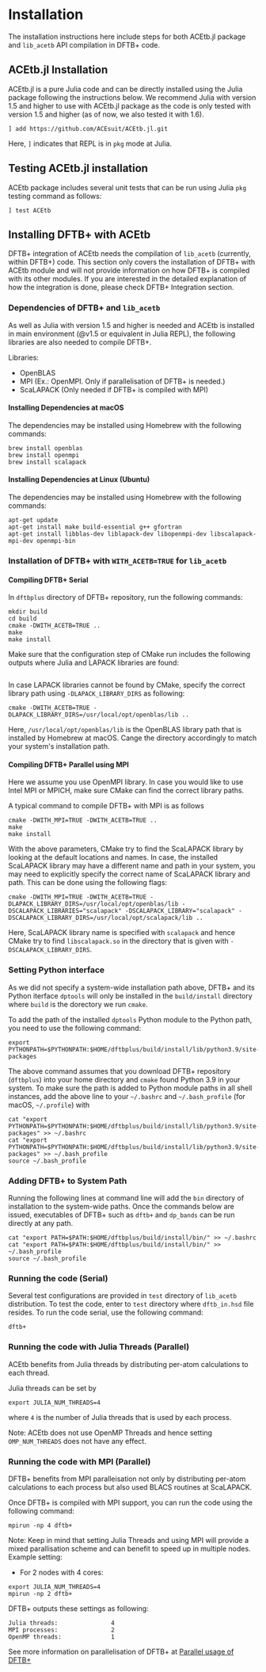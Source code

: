 
# Installation

The installation instructions here include steps for both ACEtb.jl package and `lib_acetb` API compilation in DFTB+ code.

## ACEtb.jl Installation 

ACEtb.jl is a pure Julia code and can be directly installed using the Julia package following the instructions below.
We recommend Julia with version 1.5 and higher to use with ACEtb.jl package as the code is only tested with version 1.5 and higher (as of now, we also tested it with 1.6).

```
] add https://github.com/ACEsuit/ACEtb.jl.git
```

Here, `]` indicates that REPL is in `pkg` mode at Julia.

## Testing ACEtb.jl installation

ACEtb package includes several unit tests that can be run using Julia `pkg` testing command as follows:

```
] test ACEtb
```

## Installing DFTB+ with ACEtb

DFTB+ integration of ACEtb needs the compilation of `lib_acetb` (currently, within DFTB+) code. This section only covers the installation of DFTB+ with ACEtb module and will not provide information on how DFTB+ is compiled with its other modules. If you are interested in the detailed explanation of how the integration is done, please check DFTB+ Integration section.

### Dependencies of DFTB+ and `lib_acetb`

As well as Julia with version 1.5 and higher is needed and ACEtb is installed in main environment (@v1.5 or equivalent in Julia REPL), the following libraries are also needed to compile DFTB+.

Libraries:
- OpenBLAS
- MPI (Ex.: OpenMPI. Only if parallelisation of DFTB+ is needed.)
- ScaLAPACK (Only needed if DFTB+ is compiled with MPI)

#### Installing Dependencies at macOS

The dependencies may be installed using Homebrew with the following commands:
```
brew install openblas
brew install openmpi
brew install scalapack
```

#### Installing Dependencies at Linux (Ubuntu)
 
The dependencies may be installed using Homebrew with the following commands:
```
apt-get update
apt-get install make build-essential g++ gfortran
apt-get install libblas-dev liblapack-dev libopenmpi-dev libscalapack-mpi-dev openmpi-bin
```

### Installation of DFTB+ with `WITH_ACETB=TRUE` for `lib_acetb`

#### Compiling DFTB+ Serial

In `dftbplus` directory of DFTB+ repository, run the following commands:

```
mkdir build
cd build
cmake -DWITH_ACETB=TRUE ..
make
make install
```

Make sure that the configuration step of CMake run includes the following outputs where Julia and LAPACK libraries are found:

```

```

In case LAPACK libraries cannot be found by CMake, specify the correct library path using `-DLAPACK_LIBRARY_DIRS` as following:
```
cmake -DWITH_ACETB=TRUE -DLAPACK_LIBRARY_DIRS=/usr/local/opt/openblas/lib ..
``` 
Here, `/usr/local/opt/openblas/lib` is the OpenBLAS library path that is installed by Homebrew at macOS. Cange the directory accordingly to match your system's installation path.

#### Compiling DFTB+ Parallel using MPI

Here we assume you use OpenMPI library. In case you would like to use Intel MPI or MPICH, make sure CMake can find the correct library paths.

A typical command to compile DFTB+ with MPI is as follows
```
cmake -DWITH_MPI=TRUE -DWITH_ACETB=TRUE ..
make
make install
```

With the above parameters, CMake try to find the ScaLAPACK library by looking at the default locations and names. In case, the installed ScaLAPACK library may have a different name and path in your system, you may need to explicitly specify the correct name of ScaLAPACK library and path. This can be done using the following flags:

```
cmake -DWITH_MPI=TRUE -DWITH_ACETB=TRUE -DLAPACK_LIBRARY_DIRS=/usr/local/opt/openblas/lib -DSCALAPACK_LIBRARIES="scalapack" -DSCALAPACK_LIBRARY="scalapack" -DSCALAPACK_LIBRARY_DIRS=/usr/local/opt/scalapack/lib ..
```
Here, ScaLAPACK library name is specified with `scalapack` and hence CMake try to find `libscalapack.so` in the directory that is given with `-DSCALAPACK_LIBRARY_DIRS`.

### Setting Python interface

As we did not specify a system-wide installation path above, DFTB+ and its Python iterface `dptools` will only be installed in the `build/install` directory where `build` is the dorectory we run `cmake`. 

To add the path of the installed `dptools` Python module to the Python path, you need to use the following command:

```
export PYTHONPATH=$PYTHONPATH:$HOME/dftbplus/build/install/lib/python3.9/site-packages
```

The above command assumes that you download DFTB+ repository (`dftbplus`) into your home directory and `cmake` found Python 3.9 in your system. To make sure the path is added to Python module paths in all shell instances, add the above line to your `~/.bashrc` and `~/.bash_profile` (for macOS, `~/.profile`) with

```
cat "export PYTHONPATH=$PYTHONPATH:$HOME/dftbplus/build/install/lib/python3.9/site-packages" >> ~/.bashrc
cat "export PYTHONPATH=$PYTHONPATH:$HOME/dftbplus/build/install/lib/python3.9/site-packages" >> ~/.bash_profile
source ~/.bash_profile
```

### Adding DFTB+ to System Path

Running the following lines at command line will add the `bin` directory of installation to the system-wide paths. Once the commands below are issued, executables of DFTB+ such as `dftb+` and `dp_bands` can be run directly at any path.

```
cat "export PATH=$PATH:$HOME/dftbplus/build/install/bin/" >> ~/.bashrc
cat "export PATH=$PATH:$HOME/dftbplus/build/install/bin/" >> ~/.bash_profile
source ~/.bash_profile
```
 
### Running the code (Serial)

Several test configurations are provided in `test` directory of `lib_acetb` distribution. To test the code, enter to `test` directory where `dftb_in.hsd` file resides. To run the code serial, use the following command:

```
dftb+
```

### Running the code with Julia Threads (Parallel)

ACEtb benefits from Julia threads by distributing per-atom calculations to each thread. 

Julia threads can be set by
```
export JULIA_NUM_THREADS=4
```

where `4` is the number of Julia threads that is used by each process. 

Note: ACEtb does not use OpenMP Threads and hence setting `OMP_NUM_THREADS` does not have any effect.

### Running the code with MPI (Parallel)

DFTB+ benefits from MPI paralleisation not only by distributing per-atom calculations to each process but also used BLACS routines at ScaLAPACK. 

Once DFTB+ is compiled with MPI support, you can run the code using the following command:
```
mpirun -np 4 dftb+
```

Note: Keep in mind that setting Julia Threads and using MPI will provide a mixed parallisation scheme and can benefit to speed up in multiple nodes. Example setting:

- For 2 nodes with 4 cores:
```
export JULIA_NUM_THREADS=4
mpirun -np 2 dftb+
```

DFTB+ outputs these settings as following:
```
Julia threads:               4
MPI processes:               2
OpenMP threads:              1
```

See more information on parallelisation of DFTB+ at [Parallel usage of DFTB+](https://dftbplus-recipes.readthedocs.io/en/latest/parallel/compiling.html)
